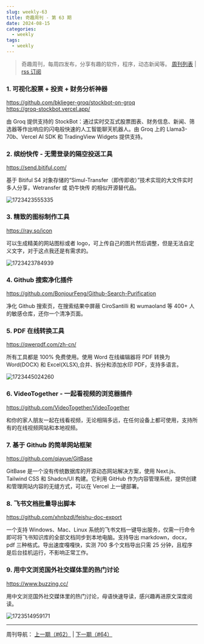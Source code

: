```yaml
---
slug: weekly-63
title: 奇趣周刊 - 第 63 期
date: 2024-08-15
categories:
  - weekly
tags:
  - weekly
---
```


> 奇趣周刊，每周四发布，分享有趣的软件，程序，动态新闻等。 [周刊列表](/categories/weekly/) | [rss 订阅](/categories/weekly/index.xml)

### 1. 可视化股票 + 投资 + 财务分析神器

https://github.com/bklieger-groq/stockbot-on-groq  
https://groq-stockbot.vercel.app/  

由 Groq 提供支持的 StockBot：通过实时交互式股票图表、财务信息、新闻、筛选器等作出响应的闪电般快速的人工智能聊天机器人。由 Groq 上的 Llama3-70b、Vercel AI SDK 和 TradingView Widgets 提供支持。

### 2. 缤纷快传 - 无需登录的隔空投送工具

https://send.bitiful.com/

基于 Bitiful S4 对象存储的“Simul-Transfer（即传即收）”技术实现的大文件实时多人分享，Wetransfer 或 奶牛快传 的相似开源替代品。

![1723423555335](https://imgurl.zishu.me/2024/08/1723423555335.webp)

### 3. 精致的图标制作工具

https://ray.so/icon

可以生成精美的网站图标或者 logo，可上传自己的图片然后调整，但是无法自定义文字，对于这点我还是有需求的。

![1723423784939](https://imgurl.zishu.me/2024/08/1723423784939.webp)

### 4. Github 搜索净化插件

https://github.com/BonjourFeng/Github-Search-Purification

净化 Github 搜索页，在搜索结果中屏蔽 CiroSantilli 和 wumaoland 等 400+ 人的敏感仓库，还你一个清净页面。

### 5. PDF 在线转换工具

https://qwerpdf.com/zh-cn/

所有工具都是 100% 免费使用。使用 Word 在线编辑器将 PDF 转换为 Word(DOCX) 和 Excel(XLSX),合并、拆分和添加水印 PDF，支持多语言。

![1723445024260](https://imgurl.zishu.me/2024/08/1723445024260.webp)

### 6. VideoTogether - 一起看视频的浏览器插件

https://github.com/VideoTogether/VideoTogether

和你的家人朋友一起在线看视频，无论相隔多远，在任何设备上都可使用，支持所有的在线视频网站和本地视频。

### 7. 基于 Github 的简单网站框架

https://github.com/qiayue/GitBase

GitBase 是一个没有传统数据库的开源动态网站解决方案，使用 Next.js、Tailwind CSS 和 Shadcn/UI 构建。它利用 GitHub 作为内容管理系统，提供创建和管理网站内容的无缝方式，可以在 Vercel 上一键部署。

### 8. 飞书文档批量导出脚本

https://github.com/xhnbzdl/feishu-doc-export

一个支持 Windows、Mac、Linux 系统的飞书文档一键导出服务，仅需一行命令即可将飞书知识库的全部文档同步到本地电脑。支持导出 markdown，docx，pdf 三种格式。导出速度嘎嘎快，实测 700 多个文档导出只需 25 分钟，且程序是后台挂机运行，不影响正常工作。

### 9. 用中文浏览国外社交媒体里的热门讨论

https://www.buzzing.cc/

用中文浏览国外社交媒体里的热门讨论，母语快速导读，感兴趣再进原文深度阅读。

![1723514959171](https://imgurl.zishu.me/2024/08/1723514959171.webp)


---

周刊导航：
[上一期（#62）](/blog/weekly-62.html) | [下一期（#64）](/blog/weekly-64.html)
